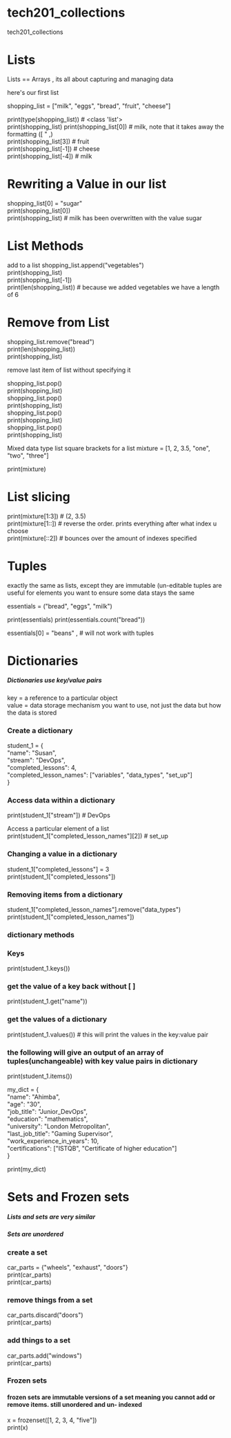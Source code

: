 # tech201_collections
tech201_collections

# Lists

 Lists == Arrays , its all about capturing and managing data

 here's our first list

 shopping_list = ["milk", "eggs", "bread", "fruit", "cheese"]

 print(type(shopping_list)) # <class 'list'>  
 print(shopping_list)
 print(shopping_list[0]) # milk, note that it takes away the formatting ([ " ,)  
 print(shopping_list[3]) # fruit  
 print(shopping_list[-1]) # cheese  
 print(shopping_list[-4]) # milk  

# Rewriting a Value in our list
shopping_list[0] = "sugar"  
print(shopping_list[0])  
print(shopping_list) # milk has been overwritten with the value sugar

# List Methods

add to a list
 shopping_list.append("vegetables")  
print(shopping_list)    
print(shopping_list[-1])  
print(len(shopping_list)) # because we added vegetables we have a length of 6

# Remove from List

shopping_list.remove("bread")  
print(len(shopping_list))  
print(shopping_list)  

remove last item of list without specifying it

shopping_list.pop()  
print(shopping_list)  
shopping_list.pop()   
print(shopping_list)  
shopping_list.pop()  
print(shopping_list)  
shopping_list.pop()  
print(shopping_list)  

Mixed data type list
square brackets for a list
mixture = [1, 2, 3.5, "one", "two", "three"]

print(mixture)

# List slicing

print(mixture[1:3]) # (2, 3.5)  
print(mixture[1::]) # reverse the order. prints everything after what index u choose  
print(mixture[::2]) # bounces over the amount of indexes specified

# Tuples

exactly the same as lists, except they are immutable (un-editable
tuples are useful for elements you want to ensure some data stays the same

essentials = ("bread", "eggs", "milk")

print(essentials)
print(essentials.count("bread"))

essentials[0] = "beans" , # will not work with tuples

# Dictionaries

##### Dictionaries use key/value pairs

key = a reference to a particular object  
value = data storage mechanism you want to use, not just the data but how the data is stored

### Create a dictionary  

student_1 = {  
     "name": "Susan",  
     "stream": "DevOps",  
     "completed_lessons": 4,  
     "completed_lesson_names": ["variables", "data_types", "set_up"]  
 }

###  Access data within a dictionary

print(student_1["stream"]) # DevOps  

Access a particular element of a list  
print(student_1["completed_lesson_names"][2]) # set_up

### Changing a value in a dictionary

student_1["completed_lessons"] = 3  
print(student_1["completed_lessons"])

### Removing items from a dictionary

student_1["completed_lesson_names"].remove("data_types")  
print(student_1["completed_lesson_names"])

### dictionary methods

### Keys
print(student_1.keys())

### get the value of a key back without [ ]
print(student_1.get("name"))

### get the values of a dictionary

print(student_1.values()) # this will print the values in the key:value pair  

### the following will give an output of an array of tuples(unchangeable) with key value pairs in dictionary
 
print(student_1.items())

my_dict = {  
     "name": "Ahimba",  
     "age": "30",  
     "job_title": "Junior_DevOps",  
     "education": "mathematics",  
     "university": "London Metropolitan",  
     "last_job_title": "Gaming Supervisor",  
     "work_experience_in_years": 10,  
     "certifications": ["ISTQB", "Certificate of higher education"]  
 }  

 print(my_dict)

# Sets and Frozen sets

##### Lists and sets are very similar

##### Sets are unordered

### create a set

car_parts = {"wheels", "exhaust", "doors"}  
print(car_parts)  
print(car_parts)  

### remove things from a set

car_parts.discard("doors")  
print(car_parts)  

### add things to a set
car_parts.add("windows")  
print(car_parts)  

### Frozen sets

#### frozen sets are immutable versions of a set meaning you cannot add or remove items. still unordered and un- indexed
x = frozenset([1, 2, 3, 4, "five"])  
print(x)